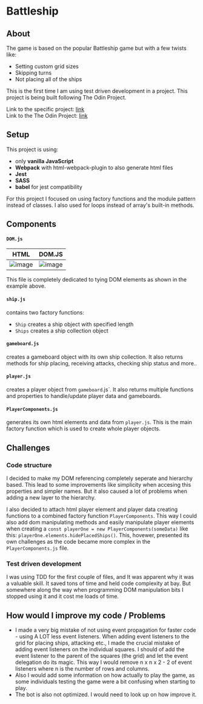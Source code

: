 # Battleship

## About

The game is based on the popular Battleship game but with a few twists like:
- Setting custom grid sizes
- Skipping turns
- Not placing all of the ships

This is the first time I am using test driven development in a project. This project is being built following The Odin Project.

Link to the specific project: [link](https://www.theodinproject.com/lessons/node-path-javascript-battleship)  
Link to the The Odin Project: [link](https://www.theodinproject.com/dashboard)

## Setup

This project is using:

- only **vanilla JavaScript**
- **Webpack** with html-webpack-plugin to also generate html files
- **Jest**
- **SASS**
- **babel** for jest compatibility

For this project I focused on using factory functions and the module pattern instead of classes. I also used for loops instead of array's built-in methods.

## Components

#### `DOM.js`
HTML                       |  DOM.JS
:-------------------------:|:-------------------------:
 ![image](https://user-images.githubusercontent.com/102059719/210060868-1ea3e91b-cd7c-4167-b13f-c0d1dcc12cb9.png)|![image](https://user-images.githubusercontent.com/102059719/210060724-1552bf60-e1fb-470b-937d-b6f56d8e8be2.png)

This file is completely dedicated to tying DOM elements as shown in the example above.

#### `ship.js`
contains two factory functions:
- `Ship` creates a ship object with specified length
- `Ships` creates a ship collection object

#### `gameboard.js`
creates a gameboard object with its own ship collection. It also returns methods for ship placing, receiving attacks, checking ship status and more..

#### `player.js`
creates a player object from `gameboard`.js`. It also returns multiple functions and properties to handle/update player data and gameboards.

#### `PlayerComponents.js`
generates its own html elements and data from `player.js`. This is the main factory function which is used to create whole player objects.

## Challenges

### Code structure

I decided to make my DOM referencing completely seperate and hierarchy based. This lead to some improvements like simplicity when accesing this properties and simpler names. But it also caused a lot of problems when adding a new layer to the hierarchy.

I also decided to attach html player element and player data creating functions to a combined factory function `PlayerComponents`. This way I could also add dom manipulating methods and easily manipulate player elements when creating a `const playerOne = new PlayerComponents(someData)` like this: `playerOne.elements.hidePlacedShips()`. This, hovewer, presented its own challenges as the code became more complex in the `PlayerComponents.js` file.

### Test driven development

I was using TDD for the first couple of files, and It was apparent why it was a valuable skill. It saved tons of time and held code complexity at bay. But somewhere along the way when programming DOM manipulation bits I stopped using it and it cost me loads of time. 

## How would I improve my code / Problems

- I made a very big mistake of not using event propagation for faster code - using A LOT less event listeners. When adding event listeners to the grid for placing ships, attacking etc., I made the crucial mistake of adding event listeners on the individual squares. I should of add the event listener to the parent of the squares (the grid) and let the event delegation do its magic. This way I would remove n x n x 2 - 2 of event listeners where n is the number of rows and columns.
- Also I would add some information on how actually to play the game, as some individuals testing the game were a bit confusing when starting to play. 
- The bot is also not optimized. I would need to look up on how improve it.
